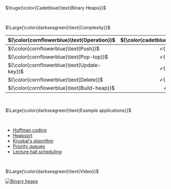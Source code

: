 $\huge{\color{Cadetblue}\text{Binary Heaps}}$

<br/>

$\Large{\color{darkseagreen}\text{Complexity}}$

| ${\color{cornflowerblue}\text{Operation}}$  | ${\color{cadetblue}\text{Complexity}}$ |
|:---|:---:|
| ${\color{cornflowerblue}\text{Push}}$     | $\mathcal{O}(\log{n})$ |
| ${\color{cornflowerblue}\text{Pop-top}}$| $\mathcal{O}(\log{n})$ |
| ${\color{cornflowerblue}\text{Update-key}}$| $\mathcal{O}(\log{n})$ |
| ${\color{cornflowerblue}\text{Delete}}$     | $\mathcal{O}(\log{n})$ |
| ${\color{cornflowerblue}\text{Build-heap}}$| $\mathcal{O}(n)$ |

<br/>

$\Large{\color{darkseagreen}\text{Example applications}}$

<br/>

- [Huffman coding](../../../algorithms/greedy/huffman/huffman.c)
- [Heapsort](../../../algorithms/sorting/heap-sort/heapsort.c)
- [Kruskal's algorithm](../../../algorithms/graphs/MST-kruskal/kruskal.c)
- [Priority queues](../../../datastructures/pqueues/bpqueue.h)
- [Lecture hall scheduling](../../../algorithms/greedy/lct-hall-scheduling/lhs-4.c)

<br/>




$\Large{\color{darkseagreen}\text{Video}}$ 

[![Binary heaps](https://img.youtube.com/vi/wptevk0bshY/0.jpg)](https://www.youtube.com/watch?v=wptevk0bshY&list=PLDV1Zeh2NRsCLFSHm1nYb9daYf60lCcag&index=1)
